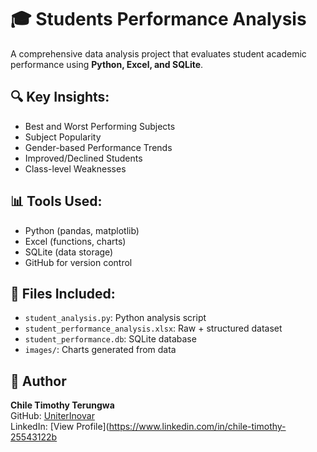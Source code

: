 # 🎓 Students Performance Analysis

A comprehensive data analysis project that evaluates student academic performance using **Python, Excel, and SQLite**.

## 🔍 Key Insights:
- Best and Worst Performing Subjects
- Subject Popularity
- Gender-based Performance Trends
- Improved/Declined Students
- Class-level Weaknesses

## 📊 Tools Used:
- Python (pandas, matplotlib)
- Excel (functions, charts)
- SQLite (data storage)
- GitHub for version control

## 📁 Files Included:
- `student_analysis.py`: Python analysis script
- `student_performance_analysis.xlsx`: Raw + structured dataset
- `student_performance.db`: SQLite database
- `images/`: Charts generated from data

## 👤 Author
**Chile Timothy Terungwa**  
GitHub: [UniterInovar](https://github.com/UniterInovar)  
LinkedIn: [View Profile](https://www.linkedin.com/in/chile-timothy-25543122b
